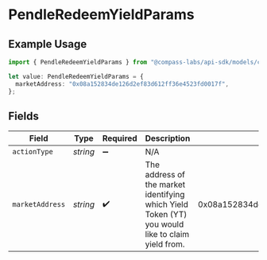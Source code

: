 # PendleRedeemYieldParams

## Example Usage

```typescript
import { PendleRedeemYieldParams } from "@compass-labs/api-sdk/models/components";

let value: PendleRedeemYieldParams = {
  marketAddress: "0x08a152834de126d2ef83d612ff36e4523fd0017f",
};
```

## Fields

| Field                                                                                            | Type                                                                                             | Required                                                                                         | Description                                                                                      | Example                                                                                          |
| ------------------------------------------------------------------------------------------------ | ------------------------------------------------------------------------------------------------ | ------------------------------------------------------------------------------------------------ | ------------------------------------------------------------------------------------------------ | ------------------------------------------------------------------------------------------------ |
| `actionType`                                                                                     | *string*                                                                                         | :heavy_minus_sign:                                                                               | N/A                                                                                              |                                                                                                  |
| `marketAddress`                                                                                  | *string*                                                                                         | :heavy_check_mark:                                                                               | The address of the market identifying which Yield Token (YT) you would like to claim yield from. | 0x08a152834de126d2ef83d612ff36e4523fd0017f                                                       |